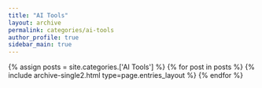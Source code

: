 ```yaml
---
title: "AI Tools"
layout: archive
permalink: categories/ai-tools
author_profile: true
sidebar_main: true
---
```



{% assign posts = site.categories.['AI Tools'] %}
{% for post in posts %} {% include archive-single2.html type=page.entries_layout %} {% endfor %}